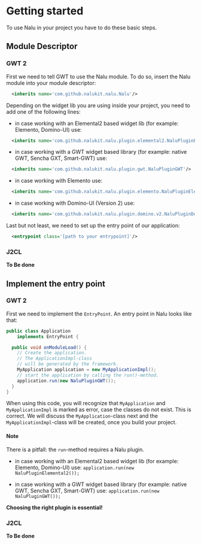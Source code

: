 # Getting started
To use Nalu in your project you have to do these basic steps.


## Module Descriptor
### GWT 2
First we need to tell GWT to use the Nalu module. To do so, insert the Nalu module into your module descriptor:
```XML
  <inherits name='com.github.nalukit.nalu.Nalu'/>
```
Depending on the widget lib you are using inside your project, you need to add one of the following lines:

* in case working with an Elemental2 based widget lib (for example: Elemento, Domino-UI) use:
```XML
  <inherits name='com.github.nalukit.nalu.plugin.elemental2.NaluPluginElemental2'/>
```

* in case working with a GWT widget based library (for example: native GWT, Sencha GXT, Smart-GWT) use:
```XML
  <inherits name='com.github.nalukit.nalu.plugin.gwt.NaluPluginGWT'/>
```

* in case working with Elemento use:
```XML
  <inherits name='com.github.nalukit.nalu.plugin.elemento.NaluPluginElemento'/>
```

* in case working with Domino-UI (Version 2) use:
```XML
  <inherits name='com.github.nalukit.nalu.plugin.domino.v2.NaluPluginDominoV2'/>
```

Last but not least, we need to set up the entry point of our application:
```XML
  <entrypoint class='[path to your entrypoint]'/>
````

### J2CL
**To Be done**


## Implement the entry point
### GWT 2
First we need to implement the `EntryPoint`. An entry point in Nalu looks like that:
```Java
public class Application
    implements EntryPoint {

  public void onModuleLoad() {
    // Create the application.
    // The ApplicationImpl-class
    // will be generated by the framework.
    MyApplication application = new MyApplicationImpl();
    // start the application by calling the run()-method.
    application.run(new NaluPluginGWT());
  }
}
```
When using this code, you will recognize that `MyApplication` and `MyApplicationImpl` is marked as error, case the classes do not exist. This is correct. We will discuss the `MyApplication`-class next and the `MyApplicationImpl`-class will be created, once you build your project.

#### Note
There is a pitfall: the `run`-method requires a Nalu plugin.

* in case working with an Elemental2 based widget lib (for example: Elemento, Domino-UI) use:
`application.run(new NaluPluginElemental2());`

* in case working with a GWT widget based library (for example: native GWT, Sencha GXT, Smart-GWT) use:
`application.run(new NaluPluginGWT());`

**Choosing the right plugin is essential!**


### J2CL
**To Be done**

